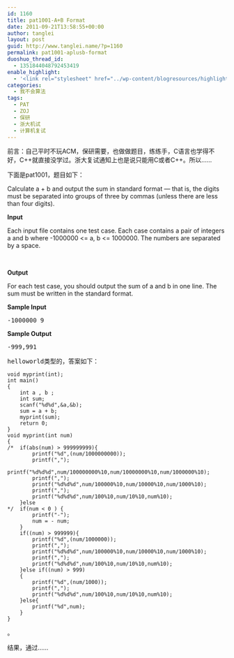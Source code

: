 ```yaml
---
id: 1160
title: pat1001-A+B Format
date: 2011-09-21T13:58:55+00:00
author: tanglei
layout: post
guid: http://www.tanglei.name/?p=1160
permalink: pat1001-aplusb-format
duoshuo_thread_id:
  - 1351844048792453419
enable_highlight:
  - '<link rel="stylesheet" href="../wp-content/blogresources/highlightconfig/highlight.default.min.css"><script src="../wp-content/blogresources/highlightconfig/jquery-2.1.4.min.js"></script><script src="../wp-content/blogresources/highlightconfig/enable_highlight.js"></script>'
categories:
  - 我不会算法
tags:
  - PAT
  - ZOJ
  - 保研
  - 浙大机试
  - 计算机复试
---
```

前言：自己平时不玩ACM，保研需要，也做做题目，练练手，C语言也学得不好，C++就直接没学过。浙大复试通知上也是说只能用C或者C++。所以……

下面是pat1001，题目如下：

Calculate a + b and output the sum in standard format &#8212; that is, the digits must be separated into groups of three by commas (unless there are less than four digits).

**Input**

Each input file contains one test case. Each case contains a pair of integers a and b where -1000000 <= a, b <= 1000000. The numbers are separated by a space.

&nbsp;

**Output**

For each test case, you should output the sum of a and b in one line. The sum must be written in the standard format.

**Sample Input**

<pre>-1000000 9</pre>

**Sample Output**

<pre>-999,991</pre>

<pre>helloworld类型的，答案如下：</pre>

```C#include <stdio.h>
void myprint(int);
int main()
{
	int a , b ;
	int sum;
	scanf("%d%d",&a,&b);
	sum = a + b;
	myprint(sum);
	return 0;
}
void myprint(int num)
{
/*	if(abs(num) > 999999999){
		printf("%d",(num/1000000000));
		printf(",");
		printf("%d%d%d",num/100000000%10,num/10000000%10,num/1000000%10);
		printf(",");
		printf("%d%d%d",num/100000%10,num/10000%10,num/1000%10);
		printf(",");
		printf("%d%d%d",num/100%10,num/10%10,num%10);
	}else
*/	if(num < 0 ) {
		printf("-");
		num = - num;
	}
	if((num) > 999999){
		printf("%d",(num/1000000));
		printf(",");
		printf("%d%d%d",num/100000%10,num/10000%10,num/1000%10);
		printf(",");
		printf("%d%d%d",num/100%10,num/10%10,num%10);
	}else if((num) > 999)
	{
		printf("%d",(num/1000));
		printf(",");
		printf("%d%d%d",num/100%10,num/10%10,num%10);
	}else{
		printf("%d",num);
	}
}
```

。
  
结果，通过……
